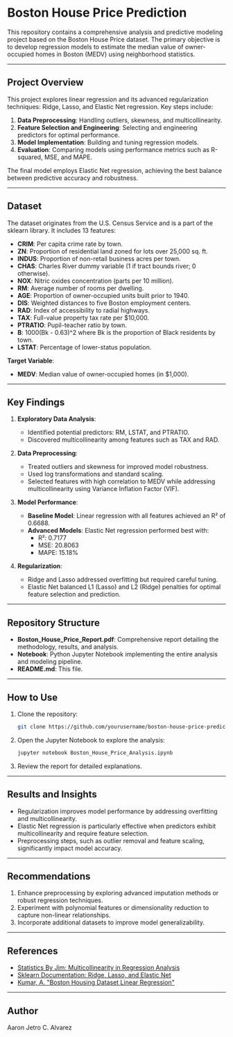 # Boston House Price Prediction

This repository contains a comprehensive analysis and predictive modeling project based on the Boston House Price dataset. The primary objective is to develop regression models to estimate the median value of owner-occupied homes in Boston (MEDV) using neighborhood statistics.

---

## Project Overview

This project explores linear regression and its advanced regularization techniques: Ridge, Lasso, and Elastic Net regression. Key steps include:

1. **Data Preprocessing**: Handling outliers, skewness, and multicollinearity.
2. **Feature Selection and Engineering**: Selecting and engineering predictors for optimal performance.
3. **Model Implementation**: Building and tuning regression models.
4. **Evaluation**: Comparing models using performance metrics such as R-squared, MSE, and MAPE.

The final model employs Elastic Net regression, achieving the best balance between predictive accuracy and robustness.

---

## Dataset

The dataset originates from the U.S. Census Service and is a part of the sklearn library. It includes 13 features:

- **CRIM**: Per capita crime rate by town.
- **ZN**: Proportion of residential land zoned for lots over 25,000 sq. ft.
- **INDUS**: Proportion of non-retail business acres per town.
- **CHAS**: Charles River dummy variable (1 if tract bounds river; 0 otherwise).
- **NOX**: Nitric oxides concentration (parts per 10 million).
- **RM**: Average number of rooms per dwelling.
- **AGE**: Proportion of owner-occupied units built prior to 1940.
- **DIS**: Weighted distances to five Boston employment centers.
- **RAD**: Index of accessibility to radial highways.
- **TAX**: Full-value property tax rate per $10,000.
- **PTRATIO**: Pupil-teacher ratio by town.
- **B**: 1000(Bk - 0.63)^2 where Bk is the proportion of Black residents by town.
- **LSTAT**: Percentage of lower-status population.

**Target Variable**:
- **MEDV**: Median value of owner-occupied homes (in $1,000).

---

## Key Findings

1. **Exploratory Data Analysis**:
   - Identified potential predictors: RM, LSTAT, and PTRATIO.
   - Discovered multicollinearity among features such as TAX and RAD.

2. **Data Preprocessing**:
   - Treated outliers and skewness for improved model robustness.
   - Used log transformations and standard scaling.
   - Selected features with high correlation to MEDV while addressing multicollinearity using Variance Inflation Factor (VIF).

3. **Model Performance**:
   - **Baseline Model**: Linear regression with all features achieved an R² of 0.6688.
   - **Advanced Models**: Elastic Net regression performed best with:
     - R²: 0.7177
     - MSE: 20.8063
     - MAPE: 15.18%

4. **Regularization**:
   - Ridge and Lasso addressed overfitting but required careful tuning.
   - Elastic Net balanced L1 (Lasso) and L2 (Ridge) penalties for optimal feature selection and prediction.

---

## Repository Structure

- **Boston_House_Price_Report.pdf**: Comprehensive report detailing the methodology, results, and analysis.
- **Notebook**: Python Jupyter Notebook implementing the entire analysis and modeling pipeline.
- **README.md**: This file.

---

## How to Use

1. Clone the repository:
   ```bash
   git clone https://github.com/yourusername/boston-house-price-prediction.git
   ```
2. Open the Jupyter Notebook to explore the analysis:
   ```bash
   jupyter notebook Boston_House_Price_Analysis.ipynb
   ```
3. Review the report for detailed explanations.

---

## Results and Insights

- Regularization improves model performance by addressing overfitting and multicollinearity.
- Elastic Net regression is particularly effective when predictors exhibit multicollinearity and require feature selection.
- Preprocessing steps, such as outlier removal and feature scaling, significantly impact model accuracy.

---

## Recommendations

1. Enhance preprocessing by exploring advanced imputation methods or robust regression techniques.
2. Experiment with polynomial features or dimensionality reduction to capture non-linear relationships.
3. Incorporate additional datasets to improve model generalizability.

---

## References

- [Statistics By Jim: Multicollinearity in Regression Analysis](https://statisticsbyjim.com/regression/multicollinearity-in-regression-analysis/)
- [Sklearn Documentation: Ridge, Lasso, and Elastic Net](https://scikit-learn.org/)
- [Kumar, A. "Boston Housing Dataset Linear Regression"](https://vitalflux.com/)

---

## Author

Aaron Jetro C. Alvarez
